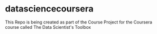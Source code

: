 datasciencecoursera
===================

This Repo is being created as part of the Course Project for the Coursera course called The Data Scientist's Toolbox
